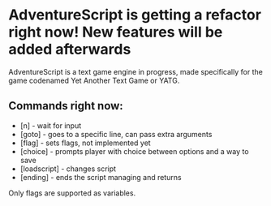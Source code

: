 # AdventureScript is getting a refactor right now! New features will be added afterwards
AdventureScript is a text game engine in progress, made specifically for the game codenamed Yet Another Text Game or YATG.
## Commands right now:
- [n] - wait for input
- [goto] - goes to a specific line, can pass extra arguments
- [flag] - sets flags, not implemented yet
- [choice] - prompts player with choice between options and a way to save
- [loadscript] - changes script
- [ending] - ends the script managing and returns

Only flags are supported as variables.